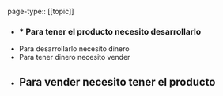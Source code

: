 page-type:: [[topic]]
- ### * Para tener el producto necesito desarrollarlo
* Para desarrollarlo necesito dinero
* Para tener dinero necesito vender
* Para vender necesito tener el producto
  - 


